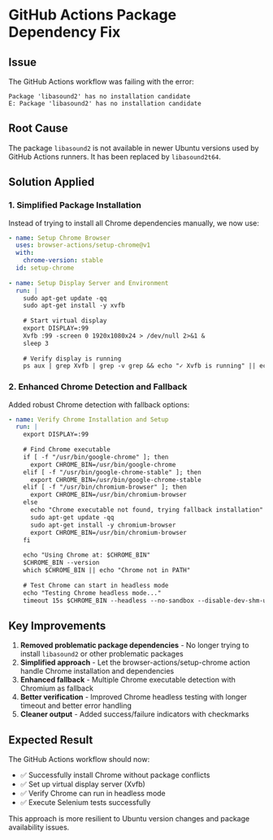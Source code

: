 # GitHub Actions Package Dependency Fix

## Issue
The GitHub Actions workflow was failing with the error:
```
Package 'libasound2' has no installation candidate
E: Package 'libasound2' has no installation candidate
```

## Root Cause
The package `libasound2` is not available in newer Ubuntu versions used by GitHub Actions runners. It has been replaced by `libasound2t64`.

## Solution Applied

### 1. Simplified Package Installation
Instead of trying to install all Chrome dependencies manually, we now use:

```yaml
- name: Setup Chrome Browser
  uses: browser-actions/setup-chrome@v1
  with:
    chrome-version: stable
  id: setup-chrome
    
- name: Setup Display Server and Environment  
  run: |
    sudo apt-get update -qq
    sudo apt-get install -y xvfb
    
    # Start virtual display
    export DISPLAY=:99
    Xvfb :99 -screen 0 1920x1080x24 > /dev/null 2>&1 &
    sleep 3
    
    # Verify display is running
    ps aux | grep Xvfb | grep -v grep && echo "✓ Xvfb is running" || echo "✗ Xvfb failed to start"
```

### 2. Enhanced Chrome Detection and Fallback
Added robust Chrome detection with fallback options:

```yaml
- name: Verify Chrome Installation and Setup
  run: |
    export DISPLAY=:99
    
    # Find Chrome executable
    if [ -f "/usr/bin/google-chrome" ]; then
      export CHROME_BIN=/usr/bin/google-chrome
    elif [ -f "/usr/bin/google-chrome-stable" ]; then
      export CHROME_BIN=/usr/bin/google-chrome-stable
    elif [ -f "/usr/bin/chromium-browser" ]; then
      export CHROME_BIN=/usr/bin/chromium-browser
    else
      echo "Chrome executable not found, trying fallback installation"
      sudo apt-get update -qq
      sudo apt-get install -y chromium-browser
      export CHROME_BIN=/usr/bin/chromium-browser
    fi
    
    echo "Using Chrome at: $CHROME_BIN"
    $CHROME_BIN --version
    which $CHROME_BIN || echo "Chrome not in PATH"
    
    # Test Chrome can start in headless mode
    echo "Testing Chrome headless mode..."
    timeout 15s $CHROME_BIN --headless --no-sandbox --disable-dev-shm-usage --disable-gpu --disable-web-security --dump-dom --virtual-time-budget=1000 https://www.google.com > /dev/null 2>&1 && echo "✓ Chrome headless test: PASSED" || echo "✗ Chrome headless test: FAILED"
```

## Key Improvements

1. **Removed problematic package dependencies** - No longer trying to install `libasound2` or other problematic packages
2. **Simplified approach** - Let the browser-actions/setup-chrome action handle Chrome installation and dependencies
3. **Enhanced fallback** - Multiple Chrome executable detection with Chromium as fallback
4. **Better verification** - Improved Chrome headless testing with longer timeout and better error handling
5. **Cleaner output** - Added success/failure indicators with checkmarks

## Expected Result

The GitHub Actions workflow should now:
- ✅ Successfully install Chrome without package conflicts
- ✅ Set up virtual display server (Xvfb)
- ✅ Verify Chrome can run in headless mode
- ✅ Execute Selenium tests successfully

This approach is more resilient to Ubuntu version changes and package availability issues.